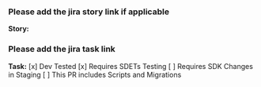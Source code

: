 ### Please add the jira story link if applicable
**Story:**  
### Please add the jira task link
**Task:**
[x] Dev Tested
[x] Requires SDETs Testing
[ ] Requires SDK Changes in Staging
[ ] This PR includes Scripts and Migrations
